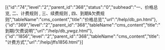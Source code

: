 [{"id":"74","level":"2","parent_id":"368","status":"0","subhead":"一、价格总览,                  二、计费规则              ,                  三、续费规则              ,                  四、到期&欠费规则","tableName":"cms_content","title":"价格总览","url":"/help/db_pn.html"},{"id":"369","level":"2","parent_id":"368","tableName":"cms_content","title":"到期/欠费说明","url":"/help/db_ywgz.html"},{"id":"1856","level":"2","parent_id":"368","tableName":"cms_content","title":"计费方式","url":"/help/jffs1856.html"}]